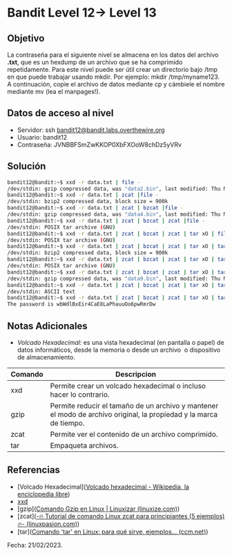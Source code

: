 # Bandit Level 12→ Level 13

## Objetivo
La contraseña para el siguiente nivel se almacena en los datos del archivo **.txt**, que es un hexdump de un archivo que se ha comprimido repetidamente. Para este nivel puede ser útil crear un directorio bajo /tmp en que puede trabajar usando mkdir. Por ejemplo: mkdir /tmp/myname123. A continuación, copie el archivo de datos mediante cp y cámbiele el nombre mediante mv (lea el manpages!).

## Datos de acceso al nivel
* Servidor: ssh bandit12@bandit.labs.overthewire.org
* Usuario: bandit12
* Contraseña: JVNBBFSmZwKKOP0XbFXOoW8chDz5yVRv

## Solución
``` bash
bandit12@bandit:~$ xxd -r data.txt | file - 
/dev/stdin: gzip compressed data, was "data2.bin", last modified: Thu May 7 18:14:30 2020, max compression, from Unix
bandit12@bandit:~$ xxd -r data.txt | zcat |file - 
/dev/stdin: bzip2 compressed data, block size = 900k 
bandit12@bandit:~$ xxd -r data.txt | zcat | bzcat |file -
/dev/stdin: gzip compressed data, was "data4.bin", last modified: Thu May 7 18:14:30 2020, max compression, from Unix 
bandit12@bandit:~$ xxd -r data.txt | zcat | bzcat | zcat |file - 
/dev/stdin: POSIX tar archive (GNU) 
bandit12@bandit:~$ xxd -r data.txt | zcat | bzcat | zcat | tar xO | file - 
/dev/stdin: POSIX tar archive (GNU) 
bandit12@bandit:~$ xxd -r data.txt | zcat | bzcat | zcat | tar xO | tar xO | file - 
/dev/stdin: bzip2 compressed data, block size = 900k 
bandit12@bandit:~$ xxd -r data.txt | zcat | bzcat | zcat | tar xO | tar xO | bzcat |file - 
/dev/stdin: POSIX tar archive (GNU) 
bandit12@bandit:~$ xxd -r data.txt | zcat | bzcat | zcat | tar xO | tar xO | bzcat | tar xO | file - 
/dev/stdin: gzip compressed data, was "data9.bin", last modified: Thu May 7 18:14:30 2020, max compression, from Unix 
bandit12@bandit:~$ xxd -r data.txt | zcat | bzcat | zcat | tar xO | tar xO | bzcat | tar xO | zcat | file - 
/dev/stdin: ASCII text 
bandit12@bandit:~$ xxd -r data.txt | zcat | bzcat | zcat | tar xO | tar xO | bzcat | tar xO | zcat 
The password is wbWdlBxEir4CaE8LaPhauuOo6pwRmrDw
```

## Notas Adicionales
* *Volcado Hexadecimal:* es una vista hexadecimal (en pantalla o papel) de datos informáticos, desde la memoria o desde un archivo  o dispositivo de almacenamiento.

|Comando | Descripcion |
|-----|-------|
| xxd | Permite crear un volcado hexadecimal o incluso hacer lo contrario.|
| gzip | Permite reducir el tamaño de un archivo y mantener el modo de archivo original, la propiedad y la marca de tiempo. |
| zcat | Permite ver el contenido de un archivo comprimido. |
| tar | Empaqueta archivos. | 

## Referencias
* [Volcado Hexadecimal]([Volcado hexadecimal - Wikipedia, la enciclopedia libre](https://en.wikipedia.org/wiki/Hex_dump))
* [xxd](linux-console.nethttps://es.linux-console.net/?p=3429#gsc.tab=0)
* [gzip]([Comando Gzip en Linux | Linuxizar (linuxize.com)](https://linuxize.com/post/gzip-command-in-linux/))
* [zcat]([-🔥 Tutorial de comando Linux zcat para principiantes (5 ejemplos) 🔥- (linuxpasion.com)](https://linuxpasion.com/tutorial-de-comando-linux-zcat-para-principiantes-5-ejemplos))
* [tar]([Comando 'tar' en Linux: para qué sirve, ejemplos... (ccm.net)](https://es.ccm.net/ordenadores/linux/2988-el-comando-tar/))

Fecha: 21/02/2023.